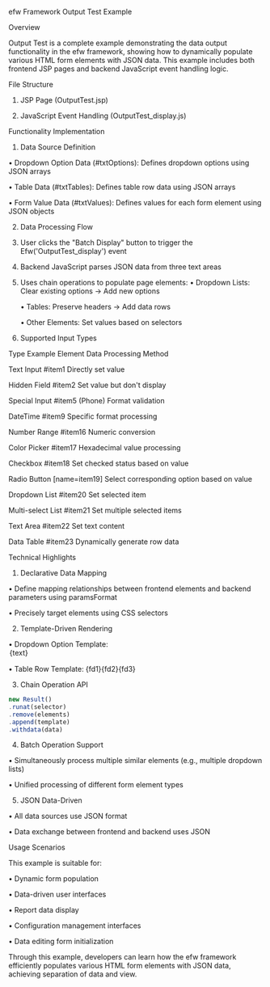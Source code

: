 efw Framework Output Test Example

Overview

Output Test is a complete example demonstrating the data output functionality in the efw framework, showing how to dynamically populate various HTML form elements with JSON data. This example includes both frontend JSP pages and backend JavaScript event handling logic.

File Structure

1. JSP Page (OutputTest.jsp)

2. JavaScript Event Handling (OutputTest_display.js)

Functionality Implementation

1. Data Source Definition

• Dropdown Option Data (#txtOptions): Defines dropdown options using JSON arrays

• Table Data (#txtTables): Defines table row data using JSON arrays

• Form Value Data (#txtValues): Defines values for each form element using JSON objects

2. Data Processing Flow

1. User clicks the "Batch Display" button to trigger the Efw('OutputTest_display') event
2. Backend JavaScript parses JSON data from three text areas
3. Uses chain operations to populate page elements:
   • Dropdown Lists: Clear existing options → Add new options

   • Tables: Preserve headers → Add data rows

   • Other Elements: Set values based on selectors

3. Supported Input Types

Type Example Element Data Processing Method

Text Input #item1 Directly set value

Hidden Field #item2 Set value but don't display

Special Input #item5 (Phone) Format validation

DateTime #item9 Specific format processing

Number Range #item16 Numeric conversion

Color Picker #item17 Hexadecimal value processing

Checkbox #item18 Set checked status based on value

Radio Button [name=item19] Select corresponding option based on value

Dropdown List #item20 Set selected item

Multi-select List #item21 Set multiple selected items

Text Area #item22 Set text content

Data Table #item23 Dynamically generate row data

Technical Highlights

1. Declarative Data Mapping

• Define mapping relationships between frontend elements and backend parameters using paramsFormat

• Precisely target elements using CSS selectors

2. Template-Driven Rendering

• Dropdown Option Template: <option value='{value}'>{text}</option>

• Table Row Template: <tr><td>{fd1}</td><td>{fd2}</td><td>{fd3}</td></tr>

3. Chain Operation API

```js
new Result()
.runat(selector)
.remove(elements)
.append(template)
.withdata(data)
```

4. Batch Operation Support

• Simultaneously process multiple similar elements (e.g., multiple dropdown lists)

• Unified processing of different form element types

5. JSON Data-Driven

• All data sources use JSON format

• Data exchange between frontend and backend uses JSON

Usage Scenarios

This example is suitable for:

• Dynamic form population

• Data-driven user interfaces

• Report data display

• Configuration management interfaces

• Data editing form initialization

Through this example, developers can learn how the efw framework efficiently populates various HTML form elements with JSON data, achieving separation of data and view.